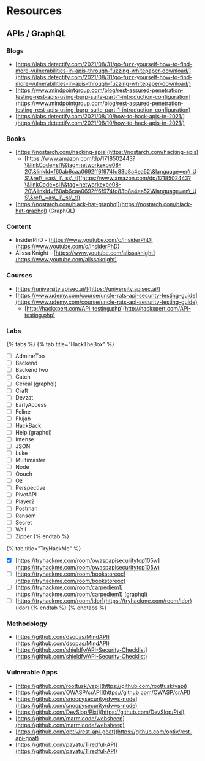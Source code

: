 # Resources

## APIs / GraphQL

### Blogs

* [https://labs.detectify.com/2021/08/31/go-fuzz-yourself-how-to-find-more-vulnerabilities-in-apis-through-fuzzing-whitepaper-download/](https://labs.detectify.com/2021/08/31/go-fuzz-yourself-how-to-find-more-vulnerabilities-in-apis-through-fuzzing-whitepaper-download/)
* [https://www.mindpointgroup.com/blog/rest-assured-penetration-testing-rest-apis-using-burp-suite-part-1-introduction-configuration](https://www.mindpointgroup.com/blog/rest-assured-penetration-testing-rest-apis-using-burp-suite-part-1-introduction-configuration)
* [https://labs.detectify.com/2021/08/10/how-to-hack-apis-in-2021/](https://labs.detectify.com/2021/08/10/how-to-hack-apis-in-2021/)

### Books

* [https://nostarch.com/hacking-apis](https://nostarch.com/hacking-apis)
  * [https://www.amazon.com/dp/1718502443?\&linkCode=sl1\&tag=networkexpe08-20\&linkId=f60ab6caa0692ff6f974fd83b8a4ea52\&language=en\_US\&ref\_=as\_li\_ss\_tl](https://www.amazon.com/dp/1718502443?\&linkCode=sl1\&tag=networkexpe08-20\&linkId=f60ab6caa0692ff6f974fd83b8a4ea52\&language=en\_US\&ref\_=as\_li\_ss\_tl)
* [https://nostarch.com/black-hat-graphql](https://nostarch.com/black-hat-graphql) (GraphQL)

### Content

* InsiderPhD - [https://www.youtube.com/c/InsiderPhD](https://www.youtube.com/c/InsiderPhD)
* Alissa Knight - [https://www.youtube.com/alissaknight](https://www.youtube.com/alissaknight)

### Courses

* [https://university.apisec.ai/](https://university.apisec.ai/)
* [https://www.udemy.com/course/uncle-rats-api-security-testing-guide](https://www.udemy.com/course/uncle-rats-api-security-testing-guide)
  * [http://hackxpert.com/API-testing.php](http://hackxpert.com/API-testing.php)

### Labs

{% tabs %}
{% tab title="HackTheBox" %}
* [ ] AdmirerToo
* [ ] Backend
* [ ] BackendTwo
* [ ] Catch
* [ ] Cereal (graphql)
* [ ] Craft
* [ ] Devzat
* [ ] EarlyAccess
* [ ] Feline
* [ ] Flujab
* [ ] HackBack
* [ ] Help (graphql)
* [ ] Intense
* [ ] JSON
* [ ] Luke
* [ ] Multimaster
* [ ] Node
* [ ] Oouch
* [ ] Oz
* [ ] Perspective
* [ ] PivotAPI
* [ ] Player2
* [ ] Postman
* [ ] Ransom
* [ ] Secret
* [ ] Wall
* [ ] Zipper
{% endtab %}

{% tab title="TryHackMe" %}
* [x] [https://tryhackme.com/room/owaspapisecuritytop105w](https://tryhackme.com/room/owaspapisecuritytop105w)
* [ ] [https://tryhackme.com/room/bookstoreoc](https://tryhackme.com/room/bookstoreoc)
* [ ] [https://tryhackme.com/room/carpediem1](https://tryhackme.com/room/carpediem1) (graphql)
* [ ] [https://tryhackme.com/room/idor](https://tryhackme.com/room/idor) (idor)
{% endtab %}
{% endtabs %}

### Methodology

* [https://github.com/dsopas/MindAPI](https://github.com/dsopas/MindAPI)
* [https://github.com/shieldfy/API-Security-Checklist](https://github.com/shieldfy/API-Security-Checklist)

### Vulnerable Apps

* [https://github.com/roottusk/vapi](https://github.com/roottusk/vapi)
* [https://github.com/OWASP/crAPI](https://github.com/OWASP/crAPI)
* [https://github.com/snoopysecurity/dvws-node](https://github.com/snoopysecurity/dvws-node)
* [https://github.com/DevSlop/Pixi](https://github.com/DevSlop/Pixi)
* [https://github.com/marmicode/websheep](https://github.com/marmicode/websheep)
* [https://github.com/optiv/rest-api-goat](https://github.com/optiv/rest-api-goat)
* [https://github.com/payatu/Tiredful-API](https://github.com/payatu/Tiredful-API)
